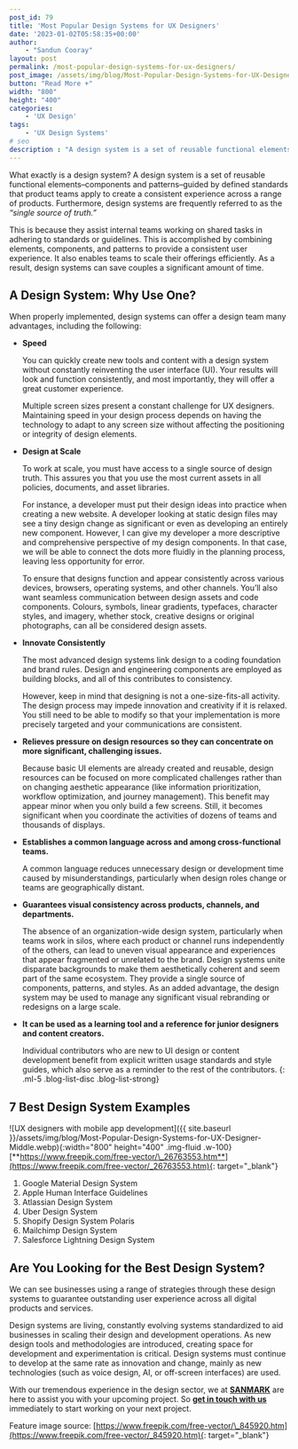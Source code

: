 ```yaml
---
post_id: 79
title: 'Most Popular Design Systems for UX Designers'
date: '2023-01-02T05:58:35+00:00'
author: 
    - "Sandun Cooray"
layout: post
permalink: /most-popular-design-systems-for-ux-designers/
post_image: /assets/img/blog/Most-Popular-Design-Systems-for-UX-Designer-blog-post-image.webp
button: "Read More +"
width: "800"
height: "400"
categories:
    - 'UX Design'
tags:
    - 'UX Design Systems'
# seo
description : "A design system is a set of reusable functional elements–components and patterns–guided by defined standards."
---
```


What exactly is a design system? A design system is a set of reusable functional elements–components and patterns–guided by defined standards that product teams apply to create a consistent experience across a range of products. Furthermore, design systems are frequently referred to as the *“single source of truth.”*

This is because they assist internal teams working on shared tasks in adhering to standards or guidelines. This is accomplished by combining elements, components, and patterns to provide a consistent user experience. It also enables teams to scale their offerings efficiently. As a result, design systems can save couples a significant amount of time.

## A Design System: Why Use One?

When properly implemented, design systems can offer a design team many advantages, including the following:

- **Speed**
  
    You can quickly create new tools and content with a design system without constantly reinventing the user interface (UI). Your results will look and function consistently, and most importantly, they will offer a great customer experience.

    Multiple screen sizes present a constant challenge for UX designers. Maintaining speed in your design process depends on having the technology to adapt to any screen size without affecting the positioning or integrity of design elements.
- **Design at Scale**

    To work at scale, you must have access to a single source of design truth. This assures you that you use the most current assets in all policies, documents, and asset libraries.

    For instance, a developer must put their design ideas into practice when creating a new website. A developer looking at static design files may see a tiny design change as significant or even as developing an entirely new component. However, I can give my developer a more descriptive and comprehensive perspective of my design components. In that case, we will be able to connect the dots more fluidly in the planning process, leaving less opportunity for error.

    To ensure that designs function and appear consistently across various devices, browsers, operating systems, and other channels. You’ll also want seamless communication between design assets and code components. Colours, symbols, linear gradients, typefaces, character styles, and imagery, whether stock, creative designs or original photographs, can all be considered design assets.
- **Innovate Consistently**

    The most advanced design systems link design to a coding foundation and brand rules. Design and engineering components are employed as building blocks, and all of this contributes to consistency.

    However, keep in mind that designing is not a one-size-fits-all activity. The design process may impede innovation and creativity if it is relaxed. You still need to be able to modify so that your implementation is more precisely targeted and your communications are consistent.
- **Relieves pressure on design resources so they can concentrate on more significant, challenging issues.**

    Because basic UI elements are already created and reusable, design resources can be focused on more complicated challenges rather than on changing aesthetic appearance (like information prioritization, workflow optimization, and journey management). This benefit may appear minor when you only build a few screens. Still, it becomes significant when you coordinate the activities of dozens of teams and thousands of displays.
- **Establishes a common language across and among cross-functional teams.**

    A common language reduces unnecessary design or development time caused by misunderstandings, particularly when design roles change or teams are geographically distant.
- **Guarantees visual consistency across products, channels, and departments.**

    The absence of an organization-wide design system, particularly when teams work in silos, where each product or channel runs independently of the others, can lead to uneven visual appearance and experiences that appear fragmented or unrelated to the brand. Design systems unite disparate backgrounds to make them aesthetically coherent and seem part of the same ecosystem. They provide a single source of components, patterns, and styles. As an added advantage, the design system may be used to manage any significant visual rebranding or redesigns on a large scale.
- **It can be used as a learning tool and a reference for junior designers and content creators.**

    Individual contributors who are new to UI design or content development benefit from explicit written usage standards and style guides, which also serve as a reminder to the rest of the contributors.
{: .ml-5 .blog-list-disc .blog-list-strong}

## 7 Best Design System Examples

![UX designers with mobile app development]({{ site.baseurl }}/assets/img/blog/Most-Popular-Design-Systems-for-UX-Designer-Middle.webp){:width="800" height="400" .img-fluid .w-100}[**https://www.freepik.com/free-vector/\_26763553.htm**](https://www.freepik.com/free-vector/_26763553.htm){: target="_blank"}

1. Google Material Design System
2. Apple Human Interface Guidelines
3. Atlassian Design System
4. Uber Design System
5. Shopify Design System Polaris
6. Mailchimp Design System
7. Salesforce Lightning Design System

## Are You Looking for the Best Design System?

We can see businesses using a range of strategies through these design systems to guarantee outstanding user experience across all digital products and services.

Design systems are living, constantly evolving systems standardized to aid businesses in scaling their design and development operations. As new design tools and methodologies are introduced, creating space for development and experimentation is critical. Design systems must continue to develop at the same rate as innovation and change, mainly as new technologies (such as voice design, AI, or off-screen interfaces) are used.

With our tremendous experience in the design sector, we at [**SANMARK**]({{site.baseurl}}/) are here to assist you with your upcoming project. So [**get in touch with us**]({{site.baseurl}}/contact/) immediately to start working on your next project.

Feature image source: [https://www.freepik.com/free-vector/\_845920.htm](https://www.freepik.com/free-vector/_845920.htm){: target="_blank"}
